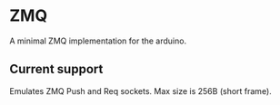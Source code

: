 # ZMQ
A minimal ZMQ implementation for the arduino.

## Current support
Emulates ZMQ Push and Req sockets.  Max size is 256B (short frame).
